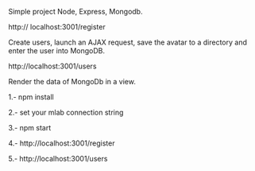 
Simple project Node, Express, Mongodb.

http:// localhost:3001/register

Create users, launch an AJAX request, save the avatar to a directory and enter the user into MongoDB.

http://localhost:3001/users

Render the data of MongoDb in a view.


1.- npm install

2.- set your mlab connection string

3.- npm start

4.- http://localhost:3001/register 

5.- http://localhost:3001/users
